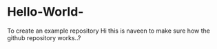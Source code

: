 # Hello-World-
To create an example repository
Hi this is naveen to make sure how the github repository works..?
